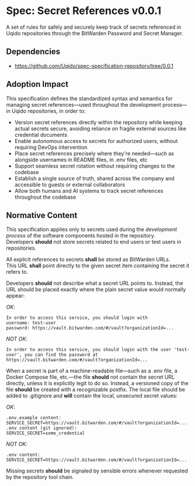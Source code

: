 # Spec: Secret References v0.0.1

A set of rules for safely and securely keep track of secrets referenced in Uqido repositories through the BitWarden Password and Secret Manager.

## Dependencies

- https://github.com/Uqido/spec-specification-repository/tree/0.0.1

## Adoption Impact

This specification defines the standardized syntax and semantics for managing secret references—used throughout the development process—in Uqido repositories, in order to:
- Version secret references directly within the repository while keeping actual secrets secure, avoiding reliance on fragile external sources like credential documents
- Enable autonomous access to secrets for authorized users, without requiring DevOps intervention
- Place secret references precisely where they're needed—such as alongside usernames in README files, in .env files, etc
- Support seamless secret rotation without requiring changes to the codebase
- Establish a single source of truth, shared across the company and accessible to guests or external collaborators
- Allow both humans and AI systems to track secret references throughout the codebase

## Normative Content

This specification applies only to secrets used during the *development process* of the software components hosted in the repository.  
Developers **should** not store secrets related to end users or test users in repositories.

All explicit references to secrets **shall** be stored as BitWarden URLs.  
This URL **shall** point directly to the given secret item containing the secret it refers to.

Developers **should** not describe what a secret URL points to. Instead, the URL should be placed exactly where the plain secret value would normally appear:

*OK*:
```
In order to access this service, you should login with
username: test-user
password: https://vault.bitwarden.com/#/vault?organizationId=...
```

*NOT OK*:
```
In order to access this service, you should login with the user 'test-user', you can find the password at https://vault.bitwarden.com/#/vault?organizationId=...
```

When a secret is part of a machine-readable file—such as a .env file, a Docker Compose file, etc.—the file **should** not contain the secret URL directly, unless it is explicitly legit to do so.
Instead, a versioned copy of the file **should** be created with a recognizable postfix. The local file should be added to .gitignore and **will** contain the local, unsecured secret values:

*OK*:
```
.env.example content:
SERVICE_SECRET=https://vault.bitwarden.com/#/vault?organizationId=...
.env content (git ignored):
SERVICE_SECRET=some_credential
```

*NOT OK*:
```
.env content:
SERVICE_SECRET=https://vault.bitwarden.com/#/vault?organizationId=...
```

Missing secrets **should** be signaled by sensible errors whenever requested by the repository tool chain.  
